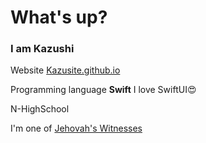 # What's up?

### I am Kazushi

Website [Kazusite.github.io](https://Kazusite.github.io/)

Programming language **Swift**     I love SwiftUI:heart_eyes:

N-HighSchool

I'm one of [Jehovah's Witnesses](https://www.jw.org/)
